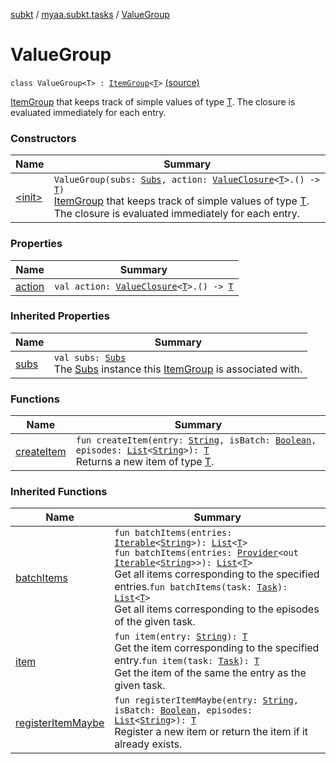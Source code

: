 [subkt](../../index.md) / [myaa.subkt.tasks](../index.md) / [ValueGroup](./index.md)

# ValueGroup

`class ValueGroup<T> : `[`ItemGroup`](../-item-group/index.md)`<`[`T`](index.md#T)`>` [(source)](https://github.com/Myaamori/SubKt/blob/0.1.12/src/main/kotlin/myaa/subkt/tasks/tasks.kt#L550)

[ItemGroup](../-item-group/index.md) that keeps track of simple values of type [T](index.md#T).
The closure is evaluated immediately for each entry.

### Constructors

| Name | Summary |
|---|---|
| [&lt;init&gt;](-init-.md) | `ValueGroup(subs: `[`Subs`](../-subs/index.md)`, action: `[`ValueClosure`](../-value-closure/index.md)`<`[`T`](index.md#T)`>.() -> `[`T`](index.md#T)`)`<br>[ItemGroup](../-item-group/index.md) that keeps track of simple values of type [T](index.md#T). The closure is evaluated immediately for each entry. |

### Properties

| Name | Summary |
|---|---|
| [action](action.md) | `val action: `[`ValueClosure`](../-value-closure/index.md)`<`[`T`](index.md#T)`>.() -> `[`T`](index.md#T) |

### Inherited Properties

| Name | Summary |
|---|---|
| [subs](../-item-group/subs.md) | `val subs: `[`Subs`](../-subs/index.md)<br>The [Subs](../-subs/index.md) instance this [ItemGroup](../-item-group/index.md) is associated with. |

### Functions

| Name | Summary |
|---|---|
| [createItem](create-item.md) | `fun createItem(entry: `[`String`](https://kotlinlang.org/api/latest/jvm/stdlib/kotlin/-string/index.html)`, isBatch: `[`Boolean`](https://kotlinlang.org/api/latest/jvm/stdlib/kotlin/-boolean/index.html)`, episodes: `[`List`](https://kotlinlang.org/api/latest/jvm/stdlib/kotlin.collections/-list/index.html)`<`[`String`](https://kotlinlang.org/api/latest/jvm/stdlib/kotlin/-string/index.html)`>): `[`T`](index.md#T)<br>Returns a new item of type [T](../-item-group/index.md#T). |

### Inherited Functions

| Name | Summary |
|---|---|
| [batchItems](../-item-group/batch-items.md) | `fun batchItems(entries: `[`Iterable`](https://kotlinlang.org/api/latest/jvm/stdlib/kotlin.collections/-iterable/index.html)`<`[`String`](https://kotlinlang.org/api/latest/jvm/stdlib/kotlin/-string/index.html)`>): `[`List`](https://kotlinlang.org/api/latest/jvm/stdlib/kotlin.collections/-list/index.html)`<`[`T`](../-item-group/index.md#T)`>`<br>`fun batchItems(entries: `[`Provider`](https://docs.gradle.org/current/javadoc/org/gradle/api/provider/Provider.html)`<out `[`Iterable`](https://kotlinlang.org/api/latest/jvm/stdlib/kotlin.collections/-iterable/index.html)`<`[`String`](https://kotlinlang.org/api/latest/jvm/stdlib/kotlin/-string/index.html)`>>): `[`List`](https://kotlinlang.org/api/latest/jvm/stdlib/kotlin.collections/-list/index.html)`<`[`T`](../-item-group/index.md#T)`>`<br>Get all items corresponding to the specified entries.`fun batchItems(task: `[`Task`](https://docs.gradle.org/current/javadoc/org/gradle/api/Task.html)`): `[`List`](https://kotlinlang.org/api/latest/jvm/stdlib/kotlin.collections/-list/index.html)`<`[`T`](../-item-group/index.md#T)`>`<br>Get all items corresponding to the episodes of the given task. |
| [item](../-item-group/item.md) | `fun item(entry: `[`String`](https://kotlinlang.org/api/latest/jvm/stdlib/kotlin/-string/index.html)`): `[`T`](../-item-group/index.md#T)<br>Get the item corresponding to the specified entry.`fun item(task: `[`Task`](https://docs.gradle.org/current/javadoc/org/gradle/api/Task.html)`): `[`T`](../-item-group/index.md#T)<br>Get the item of the same the entry as the given task. |
| [registerItemMaybe](../-item-group/register-item-maybe.md) | `fun registerItemMaybe(entry: `[`String`](https://kotlinlang.org/api/latest/jvm/stdlib/kotlin/-string/index.html)`, isBatch: `[`Boolean`](https://kotlinlang.org/api/latest/jvm/stdlib/kotlin/-boolean/index.html)`, episodes: `[`List`](https://kotlinlang.org/api/latest/jvm/stdlib/kotlin.collections/-list/index.html)`<`[`String`](https://kotlinlang.org/api/latest/jvm/stdlib/kotlin/-string/index.html)`>): `[`T`](../-item-group/index.md#T)<br>Register a new item or return the item if it already exists. |
